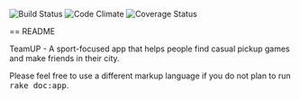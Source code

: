 ![Build Status](https://codeship.com/projects/353cf3e0-0809-0133-3467-025d73056a1f/status?branch=master)
![Code Climate](https://codeclimate.com/github/bsterno/team-up.png)
![Coverage Status](https://coveralls.io/repos/bsterno/team-up/badge.png)

== README

TeamUP - A sport-focused app that helps people find casual pickup games and make friends in their city.

Please feel free to use a different markup language if you do not plan to run
<tt>rake doc:app</tt>.
